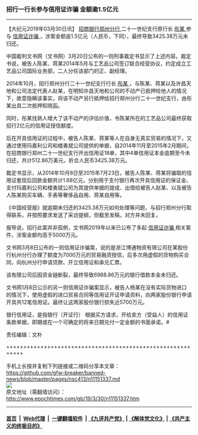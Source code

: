 ### 招行一行长参与信用证诈骗 金额逾1.5亿元
------------------------

<p>
 【大纪元2019年03月30日讯】
 <a href="http://www.epochtimes.com/gb/tag/%E6%8B%9B%E5%95%86%E9%93%B6%E8%A1%8C%E9%83%91%E5%B7%9E%E5%88%86%E8%A1%8C.html">
  招商银行郑州分行
 </a>
 二十一世纪支行原行长
 <a href="http://www.epochtimes.com/gb/tag/%E5%BD%A4%E6%9F%90.html">
  彤某
 </a>
 参与
 <a href="http://www.epochtimes.com/gb/tag/%E4%BF%A1%E7%94%A8%E8%AF%81%E8%AF%88%E9%AA%97.html">
  信用证诈骗
 </a>
 ，涉案金额逾1.5亿元（人民币，下同），最终导致3425.38万元未归还。
</p>
<p>
 中国裁判文书网（文书网）3月20日公布的一则刑事裁定书显示了上述内容。裁定书说，被告人陈某、蒋某2014年5月与工艺品公司签订联合经营协议，约定成立工艺品公司国际业务部，二人分任该部门的正、副经理。
</p>
<p>
 2014年10月，招行郑州分行二十一世纪支行行长
 <a href="http://www.epochtimes.com/gb/tag/%E5%BD%A4%E6%9F%90.html">
  彤某
 </a>
 ，与陈某、蒋某以及许昌天地和公司法定代表人赵某，在明知许昌天地和公司的不动产已抵押给他人的情况下，故意隐瞒该事实，将该不动产另行抵押给招行郑州分行二十一世纪支行，由彤某出具二次抵押知晓函。
</p>
<p>
 同时，彤某找熟人增大了该不动产的评估价值，令陈某所在的工艺品公司最终获取招行2亿元的信用证授信额度。
</p>
<p>
 后在开具信用证的过程中，被告人陈某、蒋某等人在自身无真实贸易的情况下，又通过使用玛嘉利公司和楼勇斌公司提供的单据，自2014年11月至2015年2月期间，在招商银行郑州二十一世纪支行开出信用证18单，其中4单信用证本金逾期至今未归还，共计512.86万美元，折合人民币3425.38万元。
</p>
<p>
 裁定书显示，从2014年10月8日至2015年7月23日，被告人陈某、蒋某将骗取的信用证套现后回款金额共计1.68亿元，分别用于支付银行再次开具信用证的保证金、支付玛嘉利公司和楼勇斌公司为其提供单据的提成、出借给被告人赵某、以及被告人陈某购买车辆、手表等奢侈品自用、蒋某自用等。
</p>
<p>
 《中国经营报》就逾期未归还的3425.38万元如何处理等问题，与招行郑州分行取得联系，并按照要求发送了采访提纲，但截至发稿，对方并未回复。
</p>
<p>
 报导说，招行此案并非孤例，文书网2019年以来已公布了多起
 <a href="http://www.epochtimes.com/gb/tag/%E4%BF%A1%E7%94%A8%E8%AF%81%E8%AF%88%E9%AA%97.html">
  信用证诈骗
 </a>
 相关案件，涉案金额均高于5000万元。
</p>
<p>
 文书网3月8日公布的一则信用证诈骗案，说的是浙江博通物资有限公司在某股份行杭州分行办理了额度为7000万元的贸易融资授信，后多次用虚假的货物购买合同，向杭州分行申请贷款、开立信用证和承兑汇票。
</p>
<p>
 该有限公司后因资金链断裂，最终导致6988.86万元的银行借款本金未归还。
</p>
<p>
 文书网1月8日公示的另一则信用证诈骗案显示，被告人杨某在没有实际货物进口的情况下，使用虚假的进口贸易合同等信用证开证申请资料，向两家股份银行申请开具共12笔信用证。最终让这两家股份银行损失近5700万元。
</p>
<p>
 银行信用证，是指银行（开证行） 根据买方请求，开给卖方（受益人）的信用证条款单据，即期或在一个可确定的将来日期兑付一定金额的书面承诺。#
</p>
<p>
 责任编辑：文朴
</p>

+++++++++++++++++++++++++++++++++++++++++++++++++++++++++++<br/><br/>
手机上长按并复制下列链接或二维码分享本文章：<br/>
https://github.com/gfw-breaker/banned-news/blob/master/pages/nsc413/n11151337.md <br/>
<a href='https://github.com/gfw-breaker/banned-news/blob/master/pages/nsc413/n11151337.md'><img src='https://github.com/gfw-breaker/banned-news/blob/master/pages/nsc413/n11151337.md.png'/></a> <br/>
原文地址（需翻墙访问）：http://www.epochtimes.com/gb/19/3/30/n11151337.htm


------------------------
#### [首页](https://github.com/gfw-breaker/banned-news/blob/master/README.md) &nbsp;|&nbsp; [Web代理](https://github.com/labour-camp/helloworld) &nbsp;|&nbsp; [一键翻墙软件](https://github.com/gfw-breaker/nogfw/blob/master/README.md) &nbsp;| [《九评共产党》](https://github.com/gfw-breaker/9ping.md/blob/master/README.md#九评之一评共产党是什么) | [《解体党文化》](https://github.com/gfw-breaker/jtdwh.md/blob/master/README.md) | [《共产主义的终极目的》](https://github.com/gfw-breaker/gczydzjmd.md/blob/master/README.md)

